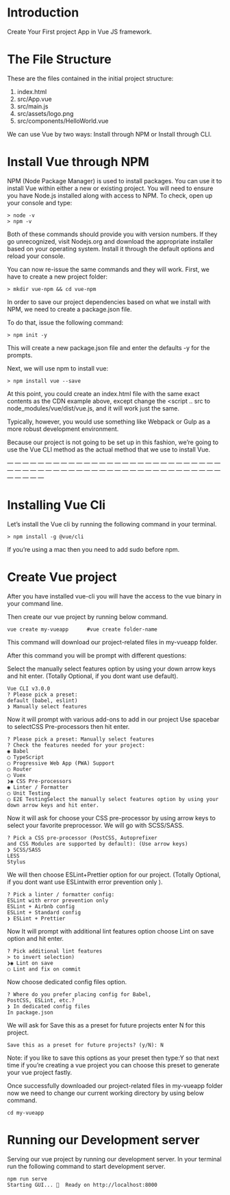 # Introduction

Create Your First project App in Vue JS framework.

# The File Structure

These are the files contained in the initial project structure:

1. index.html
2. src/App.vue
3. src/main.js
4. src/assets/logo.png
5. src/components/HelloWorld.vue

We can use Vue by two ways: Install through NPM or Install through CLI.

# Install Vue through NPM

NPM (Node Package Manager) is used to install packages. You can use it to install Vue within either a new or existing project.
You will need to ensure you have Node.js installed along with access to NPM. To check, open up your console and type:

    > node -v
    > npm -v

Both of these commands should provide you with version numbers. If they go unrecognized, visit Nodejs.org and download the appropriate installer based on your operating system. Install it through the default options and reload your console. 

You can now re-issue the same commands and they will work.
First, we have to create a new project folder:

    > mkdir vue-npm && cd vue-npm

In order to save our project dependencies based on what we install with NPM, we need to create a package.json file.

To do that, issue the following command:

    > npm init -y

This will create a new package.json file and enter the defaults -y for the prompts.

Next, we will use npm to install vue:

    > npm install vue --save

At this point, you could create an index.html file with the same exact contents as the CDN example above, except change the <script .. src to node_modules/vue/dist/vue.js, and it will work just the same.

Typically, however, you would use something like Webpack or Gulp as a more robust development environment.

Because our project is not going to be set up in this fashion, we’re going to use the Vue CLI method as the actual method that we use to install Vue.

— — — — — — — — — — — — — — — — — — — — — — — — — — — — — — — — — — — — — — — — — — — — — — — — — — — — — — — — — — — — — 

# Installing Vue Cli

Let’s install the Vue cli by running the following command in your terminal.

    > npm install -g @vue/cli

If you’re using a mac then you need to add sudo before npm.

# Create Vue project

After you have installed vue-cli you will have the access to the vue binary in your command line.

Then create our vue project by running below command.

    vue create my-vueapp      #vue create folder-name

This command will download our project-related files in my-vueapp folder.

After this command you will be prompt with different questions:

Select the manually select features option by using your down arrow keys and hit enter. (Totally Optional, if you dont want use default).

    Vue CLI v3.0.0
    ? Please pick a preset:
    default (babel, eslint)
    ❯ Manually select features

Now it will prompt with various add-ons to add in our project Use spacebar to selectCSS Pre-processors then hit enter.

    ? Please pick a preset: Manually select features
    ? Check the features needed for your project:
    ◉ Babel
    ◯ TypeScript
    ◯ Progressive Web App (PWA) Support
    ◯ Router
    ◯ Vuex
    ❯◉ CSS Pre-processors
    ◉ Linter / Formatter
    ◯ Unit Testing
    ◯ E2E TestingSelect the manually select features option by using your down arrow keys and hit enter.

Now it will ask for choose your CSS pre-processor by using arrow keys to select your favorite preprocessor. We will go with SCSS/SASS.

    ? Pick a CSS pre-processor (PostCSS, Autoprefixer
    and CSS Modules are supported by default): (Use arrow keys)
    ❯ SCSS/SASS
    LESS
    Stylus

We will then choose ESLint+Prettier option for our project. (Totally Optional, if you dont want use ESLintwith error prevention only ).

    ? Pick a linter / formatter config:
    ESLint with error prevention only
    ESLint + Airbnb config
    ESLint + Standard config
    ❯ ESLint + Prettier

Now It will prompt with additional lint features option choose Lint on save option and hit enter.

    ? Pick additional lint features
    > to invert selection)
    ❯◉ Lint on save
    ◯ Lint and fix on commit

Now choose dedicated config files option.

    ? Where do you prefer placing config for Babel,
    PostCSS, ESLint, etc.?
    ❯ In dedicated config files
    In package.json

We will ask for Save this as a preset for future projects enter N for this project.

    Save this as a preset for future projects? (y/N): N

Note: if you like to save this options as your preset then type:Y so that next time if you’re creating a vue project you can choose this preset to generate your vue project fastly.

Once successfully downloaded our project-related files in my-vueapp folder now we need to change our current working directory by using below command.

    cd my-vueapp

# Running our Development server

Serving our vue project by running our development server. In your terminal run the following command to start development server.

    npm run serve
    Starting GUI... 🌠  Ready on http://localhost:8000

